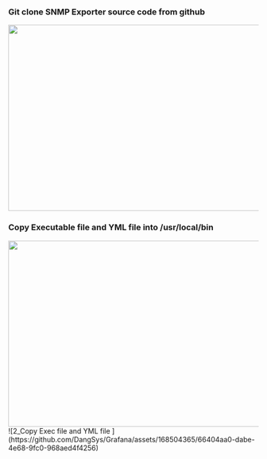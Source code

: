 <h3>Git clone SNMP Exporter source code from github</h3>
<img src=https://github.com/DangSys/Grafana/assets/168504365/98228b67-c56f-4ea9-9f0d-91819756b76c" width=700, height=375/>

<h3>Copy Executable file and YML file into /usr/local/bin </h3>
<img src="https://github.com/DangSys/Grafana/assets/168504365/66404aa0-dabe-4e68-9fc0-968aed4f4256" width=700, height=375/>
![2_Copy Exec file and YML file ](https://github.com/DangSys/Grafana/assets/168504365/66404aa0-dabe-4e68-9fc0-968aed4f4256)


